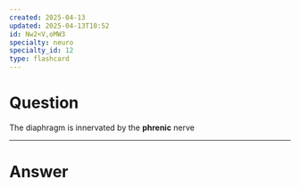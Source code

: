 ```yaml
---
created: 2025-04-13
updated: 2025-04-13T10:52
id: Nw2<V,oMW3
specialty: neuro
specialty_id: 12
type: flashcard
---
```


# Question
The diaphragm is innervated by the **phrenic** nerve

---

# Answer

